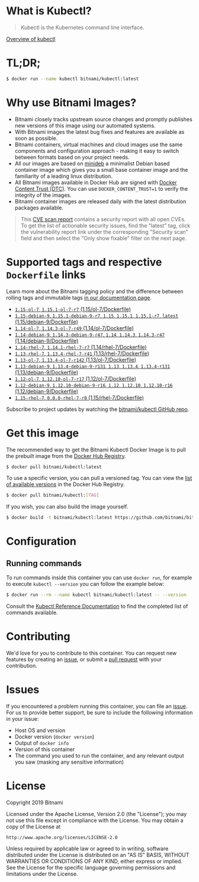 
# What is Kubectl?

> Kubectl is the Kubernetes command line interface.

[Overview of kubectl](https://kubernetes.io/docs/reference/kubectl/overview/)

# TL;DR;

```bash
$ docker run --name kubectl bitnami/kubectl:latest
```

# Why use Bitnami Images?

* Bitnami closely tracks upstream source changes and promptly publishes new versions of this image using our automated systems.
* With Bitnami images the latest bug fixes and features are available as soon as possible.
* Bitnami containers, virtual machines and cloud images use the same components and configuration approach - making it easy to switch between formats based on your project needs.
* All our images are based on [minideb](https://github.com/bitnami/minideb) a minimalist Debian based container image which gives you a small base container image and the familiarity of a leading linux distribution.
* All Bitnami images available in Docker Hub are signed with [Docker Content Trust (DTC)](https://docs.docker.com/engine/security/trust/content_trust/). You can use `DOCKER_CONTENT_TRUST=1` to verify the integrity of the images.
* Bitnami container images are released daily with the latest distribution packages available.


> This [CVE scan report](https://quay.io/repository/bitnami/kubectl?tab=tags) contains a security report with all open CVEs. To get the list of actionable security issues, find the "latest" tag, click the vulnerability report link under the corresponding "Security scan" field and then select the "Only show fixable" filter on the next page.

# Supported tags and respective `Dockerfile` links

Learn more about the Bitnami tagging policy and the difference between rolling tags and immutable tags [in our documentation page](https://docs.bitnami.com/containers/how-to/understand-rolling-tags-containers/).


* [`1.15-ol-7`, `1.15.1-ol-7-r7` (1.15/ol-7/Dockerfile)](https://github.com/bitnami/bitnami-docker-kubectl/blob/1.15.1-ol-7-r7/1.15/ol-7/Dockerfile)
* [`1.15-debian-9`, `1.15.1-debian-9-r7`, `1.15`, `1.15.1`, `1.15.1-r7`, `latest` (1.15/debian-9/Dockerfile)](https://github.com/bitnami/bitnami-docker-kubectl/blob/1.15.1-debian-9-r7/1.15/debian-9/Dockerfile)
* [`1.14-ol-7`, `1.14.3-ol-7-r49` (1.14/ol-7/Dockerfile)](https://github.com/bitnami/bitnami-docker-kubectl/blob/1.14.3-ol-7-r49/1.14/ol-7/Dockerfile)
* [`1.14-debian-9`, `1.14.3-debian-9-r47`, `1.14`, `1.14.3`, `1.14.3-r47` (1.14/debian-9/Dockerfile)](https://github.com/bitnami/bitnami-docker-kubectl/blob/1.14.3-debian-9-r47/1.14/debian-9/Dockerfile)
* [`1.14-rhel-7`, `1.14.1-rhel-7-r7` (1.14/rhel-7/Dockerfile)](https://github.com/bitnami/bitnami-docker-kubectl/blob/1.14.1-rhel-7-r7/1.14/rhel-7/Dockerfile)
* [`1.13-rhel-7`, `1.13.4-rhel-7-r41` (1.13/rhel-7/Dockerfile)](https://github.com/bitnami/bitnami-docker-kubectl/blob/1.13.4-rhel-7-r41/1.13/rhel-7/Dockerfile)
* [`1.13-ol-7`, `1.13.4-ol-7-r142` (1.13/ol-7/Dockerfile)](https://github.com/bitnami/bitnami-docker-kubectl/blob/1.13.4-ol-7-r142/1.13/ol-7/Dockerfile)
* [`1.13-debian-9`, `1.13.4-debian-9-r131`, `1.13`, `1.13.4`, `1.13.4-r131` (1.13/debian-9/Dockerfile)](https://github.com/bitnami/bitnami-docker-kubectl/blob/1.13.4-debian-9-r131/1.13/debian-9/Dockerfile)
* [`1.12-ol-7`, `1.12.10-ol-7-r17` (1.12/ol-7/Dockerfile)](https://github.com/bitnami/bitnami-docker-kubectl/blob/1.12.10-ol-7-r17/1.12/ol-7/Dockerfile)
* [`1.12-debian-9`, `1.12.10-debian-9-r16`, `1.12`, `1.12.10`, `1.12.10-r16` (1.12/debian-9/Dockerfile)](https://github.com/bitnami/bitnami-docker-kubectl/blob/1.12.10-debian-9-r16/1.12/debian-9/Dockerfile)
* [`1.15-rhel-7`, `0.0.0-rhel-7-r0` (1.15/rhel-7/Dockerfile)](https://github.com/bitnami/bitnami-docker-kubectl/blob/0.0.0-rhel-7-r0/1.15/rhel-7/Dockerfile)

Subscribe to project updates by watching the [bitnami/kubectl GitHub repo](https://github.com/bitnami/bitnami-docker-kubectl).

# Get this image

The recommended way to get the Bitnami Kubectl Docker Image is to pull the prebuilt image from the [Docker Hub Registry](https://hub.docker.com/r/bitnami/kubectl).

```bash
$ docker pull bitnami/kubectl:latest
```

To use a specific version, you can pull a versioned tag. You can view the [list of available versions](https://hub.docker.com/r/bitnami/kubectl/tags/) in the Docker Hub Registry.

```bash
$ docker pull bitnami/kubectl:[TAG]
```

If you wish, you can also build the image yourself.

```bash
$ docker build -t bitnami/kubectl:latest https://github.com/bitnami/bitnami-docker-kubectl.git
```

# Configuration

## Running commands

To run commands inside this container you can use `docker run`, for example to execute `kubectl --version` you can follow the example below:

```bash
$ docker run --rm --name kubectl bitnami/kubectl:latest -- --version
```

Consult the [Kubectl Reference Documentation](https://kubernetes.io/docs/reference/generated/kubectl/kubectl-commands) to find the completed list of commands available.

# Contributing

We'd love for you to contribute to this container. You can request new features by creating an [issue](https://github.com/bitnami/bitnami-docker-kubectl/issues), or submit a [pull request](https://github.com/bitnami/bitnami-docker-kubectl/pulls) with your contribution.

# Issues

If you encountered a problem running this container, you can file an [issue](https://github.com/bitnami/bitnami-docker-kubectl/issues). For us to provide better support, be sure to include the following information in your issue:

- Host OS and version
- Docker version (`docker version`)
- Output of `docker info`
- Version of this container
- The command you used to run the container, and any relevant output you saw (masking any sensitive information)

# License

Copyright 2019 Bitnami

Licensed under the Apache License, Version 2.0 (the "License");
you may not use this file except in compliance with the License.
You may obtain a copy of the License at

    http://www.apache.org/licenses/LICENSE-2.0

Unless required by applicable law or agreed to in writing, software
distributed under the License is distributed on an "AS IS" BASIS,
WITHOUT WARRANTIES OR CONDITIONS OF ANY KIND, either express or implied.
See the License for the specific language governing permissions and
limitations under the License.

